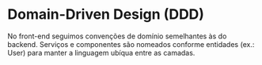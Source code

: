 # Domain-Driven Design (DDD)

No front-end seguimos convenções de domínio semelhantes às do backend. Serviços e componentes são nomeados conforme entidades (ex.: User) para manter a linguagem ubíqua entre as camadas.
